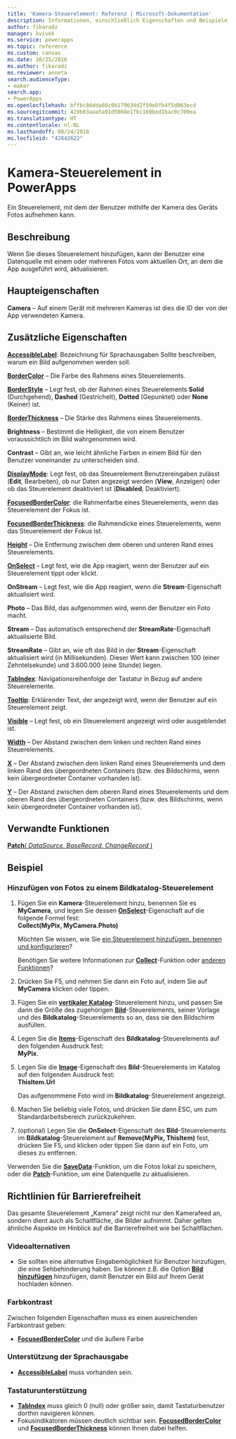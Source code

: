```yaml
---
title: 'Kamera-Steuerelement: Referenz | Microsoft-Dokumentation'
description: Informationen, einschließlich Eigenschaften und Beispiele, über das Kamera-Steuerelement
author: fikaradz
manager: kvivek
ms.service: powerapps
ms.topic: reference
ms.custom: canvas
ms.date: 10/25/2016
ms.author: fikaradz
ms.reviewer: anneta
search.audienceType:
- maker
search.app:
- PowerApps
ms.openlocfilehash: bffbc86dda86c0b179634d2f59e0fb4f5d063ecd
ms.sourcegitcommit: 429b83aaa5a91d5868e1fbc169bed1bac0c709ea
ms.translationtype: HT
ms.contentlocale: nl-NL
ms.lasthandoff: 08/24/2018
ms.locfileid: "42842622"
---
```

# <a name="camera-control-in-powerapps"></a>Kamera-Steuerelement in PowerApps
Ein Steuerelement, mit dem der Benutzer mithilfe der Kamera des Geräts Fotos aufnehmen kann.

## <a name="description"></a>Beschreibung
Wenn Sie dieses Steuerelement hinzufügen, kann der Benutzer eine Datenquelle mit einem oder mehreren Fotos vom aktuellen Ort, an dem die App ausgeführt wird, aktualisieren.

## <a name="key-properties"></a>Haupteigenschaften
**Camera** – Auf einem Gerät mit mehreren Kameras ist dies die ID der von der App verwendeten Kamera.

## <a name="additional-properties"></a>Zusätzliche Eigenschaften
**[AccessibleLabel](properties-accessibility.md)**: Bezeichnung für Sprachausgaben Sollte beschreiben, warum ein Bild aufgenommen werden soll.

**[BorderColor](properties-color-border.md)** – Die Farbe des Rahmens eines Steuerelements.

**[BorderStyle](properties-color-border.md)** – Legt fest, ob der Rahmen eines Steuerelements **Solid** (Durchgehend), **Dashed** (Gestrichelt), **Dotted** (Gepunktet) oder **None** (Keiner) ist.

**[BorderThickness](properties-color-border.md)** – Die Stärke des Rahmens eines Steuerelements.

**Brightness** – Bestimmt die Helligkeit, die von einem Benutzer voraussichtlich im Bild wahrgenommen wird.

**Contrast** – Gibt an, wie leicht ähnliche Farben in einem Bild für den Benutzer voneinander zu unterscheiden sind.

**[DisplayMode](properties-core.md)**: Legt fest, ob das Steuerelement Benutzereingaben zulässt (**Edit**, Bearbeiten), ob nur Daten angezeigt werden (**View**, Anzeigen) oder ob das Steuerelement deaktiviert ist (**Disabled**, Deaktiviert).

**[FocusedBorderColor](properties-color-border.md)**: die Rahmenfarbe eines Steuerelements, wenn das Steuerelement der Fokus ist.

**[FocusedBorderThickness](properties-color-border.md)**: die Rahmendicke eines Steuerelements, wenn das Steuerelement der Fokus ist.

**[Height](properties-size-location.md)** – Die Entfernung zwischen dem oberen und unteren Rand eines Steuerelements.

**[OnSelect](properties-core.md)** – Legt fest, wie die App reagiert, wenn der Benutzer auf ein Steuerelement tippt oder klickt.

**OnStream** – Legt fest, wie die App reagiert, wenn die **Stream**-Eigenschaft aktualisiert wird.

**Photo** – Das Bild, das aufgenommen wird, wenn der Benutzer ein Foto macht.

**Stream** – Das automatisch entsprechend der **StreamRate**-Eigenschaft aktualisierte Bild.

**StreamRate** – Gibt an, wie oft das Bild in der **Stream**-Eigenschaft aktualisiert wird (in Millisekunden).  Dieser Wert kann zwischen 100 (einer Zehntelsekunde) und 3.600.000 (eine Stunde) liegen.

**[TabIndex](properties-accessibility.md)**: Navigationsreihenfolge der Tastatur in Bezug auf andere Steuerelemente.

**[Tooltip](properties-core.md)**: Erklärender Text, der angezeigt wird, wenn der Benutzer auf ein Steuerelement zeigt.

**[Visible](properties-core.md)** – Legt fest, ob ein Steuerelement angezeigt wird oder ausgeblendet ist.

**[Width](properties-size-location.md)** – Der Abstand zwischen dem linken und rechten Rand eines Steuerelements.

**[X](properties-size-location.md)** – Der Abstand zwischen dem linken Rand eines Steuerelements und dem linken Rand des übergeordneten Containers (bzw. des Bildschirms, wenn kein übergeordneter Container vorhanden ist).

**[Y](properties-size-location.md)** – Der Abstand zwischen dem oberen Rand eines Steuerelements und dem oberen Rand des übergeordneten Containers (bzw. des Bildschirms, wenn kein übergeordneter Container vorhanden ist).

## <a name="related-functions"></a>Verwandte Funktionen
[**Patch**( *DataSource*, *BaseRecord*, *ChangeRecord* )](../functions/function-patch.md)

## <a name="example"></a>Beispiel
### <a name="add-photos-to-an-image-gallery-control"></a>Hinzufügen von Fotos zu einem Bildkatalog-Steuerelement
1. Fügen Sie ein **Kamera**-Steuerelement hinzu, benennen Sie es **MyCamera**, und legen Sie dessen **[OnSelect](properties-core.md)**-Eigenschaft auf die folgende Formel fest:<br>
   **Collect(MyPix, MyCamera.Photo)**

    Möchten Sie wissen, wie Sie [ein Steuerelement hinzufügen, benennen und konfigurieren](../add-configure-controls.md)?

    Benötigen Sie weitere Informationen zur **[Collect](../functions/function-clear-collect-clearcollect.md)**-Funktion oder [anderen Funktionen](../formula-reference.md)?
2. Drücken Sie F5, und nehmen Sie dann ein Foto auf, indem Sie auf **MyCamera** klicken oder tippen.
3. Fügen Sie ein **[vertikaler Katalog](control-gallery.md)**-Steuerelement hinzu, und passen Sie dann die Größe des zugehörigen **[Bild](control-image.md)**-Steuerelements, seiner Vorlage und des **Bildkatalog**-Steuerelements so an, dass sie den Bildschirm ausfüllen.
4. Legen Sie die **[Items](properties-core.md)**-Eigenschaft des **Bildkatalog**-Steuerelements auf den folgenden Ausdruck fest:<br>**MyPix**.
5. Legen Sie die **[Image](properties-visual.md)**-Eigenschaft des **Bild**-Steuerelements im Katalog auf den folgenden Ausdruck fest:<br>
   **ThisItem.Url**

    Das aufgenommene Foto wird im **Bildkatalog**-Steuerelement angezeigt.
6. Machen Sie beliebig viele Fotos, und drücken Sie dann ESC, um zum Standardarbeitsbereich zurückzukehren.
7. (optional) Legen Sie die **OnSelect**-Eigenschaft des **Bild**-Steuerelements im **Bildkatalog**-Steuerelement auf **Remove(MyPix, ThisItem)** fest, drücken Sie F5, und klicken oder tippen Sie dann auf ein Foto, um dieses zu entfernen.

Verwenden Sie die **[SaveData](../functions/function-savedata-loaddata.md)**-Funktion, um die Fotos lokal zu speichern, oder die **[Patch](../functions/function-patch.md)**-Funktion, um eine Datenquelle zu aktualisieren.


## <a name="accessibility-guidelines"></a>Richtlinien für Barrierefreiheit
Das gesamte Steuerelement „Kamera“ zeigt nicht nur den Kamerafeed an, sondern dient auch als Schaltfläche, die Bilder aufnimmt. Daher gelten ähnliche Aspekte im Hinblick auf die Barrierefreiheit wie bei Schaltflächen.

### <a name="video-alternatives"></a>Videoalternativen
* Sie sollten eine alternative Eingabemöglichkeit für Benutzer hinzufügen, die eine Sehbehinderung haben. Sie können z.B. die Option **[Bild hinzufügen](control-add-picture.md)** hinzufügen, damit Benutzer ein Bild auf Ihrem Gerät hochladen können.

### <a name="color-contrast"></a>Farbkontrast
Zwischen folgenden Eigenschaften muss es einen ausreichenden Farbkontrast geben:
* **[FocusedBorderColor](properties-color-border.md)** und die äußere Farbe

### <a name="screen-reader-support"></a>Unterstützung der Sprachausgabe
* **[AccessibleLabel](properties-accessibility.md)** muss vorhanden sein.

### <a name="keyboard-support"></a>Tastaturunterstützung
* **[TabIndex](properties-accessibility.md)** muss gleich 0 (null) oder größer sein, damit Tastaturbenutzer dorthin navigieren können.
* Fokusindikatoren müssen deutlich sichtbar sein. **[FocusedBorderColor](properties-color-border.md)** und **[FocusedBorderThickness](properties-color-border.md)** können Ihnen dabei helfen.
